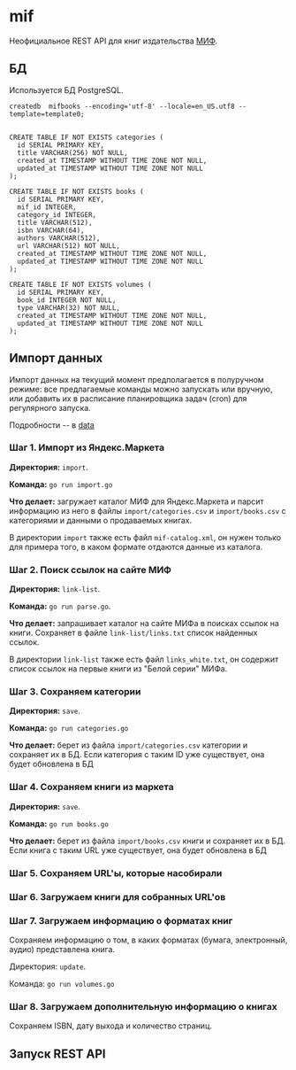 # mif

Неофициальное REST API для книг издательства [МИФ](http://mann-ivanov-ferber.ru).


## БД

Используется БД PostgreSQL.


    createdb  mifbooks --encoding='utf-8' --locale=en_US.utf8 --template=template0;
    
    
    CREATE TABLE IF NOT EXISTS categories (
      id SERIAL PRIMARY KEY,
      title VARCHAR(256) NOT NULL,
      created_at TIMESTAMP WITHOUT TIME ZONE NOT NULL,
      updated_at TIMESTAMP WITHOUT TIME ZONE NOT NULL
    );
    
    CREATE TABLE IF NOT EXISTS books (
      id SERIAL PRIMARY KEY,
      mif_id INTEGER,
      category_id INTEGER,
      title VARCHAR(512),
      isbn VARCHAR(64),
      authors VARCHAR(512),
      url VARCHAR(512) NOT NULL,
      created_at TIMESTAMP WITHOUT TIME ZONE NOT NULL,
      updated_at TIMESTAMP WITHOUT TIME ZONE NOT NULL
    );
    
    CREATE TABLE IF NOT EXISTS volumes (
      id SERIAL PRIMARY KEY,
      book_id INTEGER NOT NULL,
      type VARCHAR(32) NOT NULL,
      created_at TIMESTAMP WITHOUT TIME ZONE NOT NULL,
      updated_at TIMESTAMP WITHOUT TIME ZONE NOT NULL
    );
    
## Импорт данных

Импорт данных на текущий момент предполагается в полуручном режиме: все предлагаемые команды можно запускать или вручную,
или добавить их в расписание планировщика задач (cron) для регулярного запуска.

Подробности -- в [data](data)

### Шаг 1. Импорт из Яндекс.Маркета

__Директория:__ `import`.

__Команда:__ `go run import.go`

__Что делает:__ загружает каталог МИФ для Яндекс.Маркета и парсит информацию из него в файлы `import/categories.csv` и `import/books.csv`
с категориями и данными о продаваемых книгах. 

В директории `import` также есть файл `mif-catalog.xml`, он нужен 
только для примера того, в каком формате отдаются данные из каталога.


### Шаг 2. Поиск ссылок на сайте МИФ

__Директория:__ `link-list`.

__Команда:__ `go run parse.go`.

__Что делает:__ запрашивает каталог на сайте МИФа в поисках ссылок на книги. 
Сохраняет в файле `link-list/links.txt` список найденных ссылок.

В директории `link-list` также есть файл `links_white.txt`, он содержит список ссылок на первые книги из "Белой серии" МИФа.

### Шаг 3. Сохраняем категории

__Директория:__ `save`.

__Команда:__ `go run categories.go`

__Что делает:__ берет из файла `import/categories.csv` категории и сохраняет их в БД.
Если категория с таким ID уже существует, она будет обновлена в БД

### Шаг 4. Сохраняем книги из маркета

__Директория:__ `save`.

__Команда:__ `go run books.go`

__Что делает:__ берет из файла `import/books.csv` книги и сохраняет их в БД.
Если книга с таким URL уже существует, она будет обновлена в БД

### Шаг 5. Сохраняем URL'ы, которые насобирали


### Шаг 6. Загружаем книги для собранных URL'ов


### Шаг 7. Загружаем информацию о форматах книг

Сохраняем информацию о том, в каких форматах (бумага, электронный, аудио) представлена книга.

Директория: `update`.

Команда: `go run volumes.go`

### Шаг 8. Загружаем дополнительную информацию о книгах

Сохраняем ISBN, дату выхода и количество страниц.



## Запуск REST API

